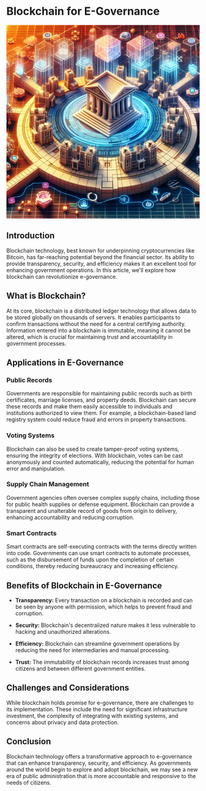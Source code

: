 # Blockchain for E-Governance

![Blockchain in E-Governance](https://raw.githubusercontent.com/Kanakjr/100-days-of-AI-Writing/main/images/Blockchain-for-E-Governance.png)

## Introduction

Blockchain technology, best known for underpinning cryptocurrencies like Bitcoin, has far-reaching potential beyond the financial sector. Its ability to provide transparency, security, and efficiency makes it an excellent tool for enhancing government operations. In this article, we'll explore how blockchain can revolutionize e-governance.

## What is Blockchain?

At its core, blockchain is a distributed ledger technology that allows data to be stored globally on thousands of servers. It enables participants to confirm transactions without the need for a central certifying authority. Information entered into a blockchain is immutable, meaning it cannot be altered, which is crucial for maintaining trust and accountability in government processes.

## Applications in E-Governance

### Public Records

Governments are responsible for maintaining public records such as birth certificates, marriage licenses, and property deeds. Blockchain can secure these records and make them easily accessible to individuals and institutions authorized to view them. For example, a blockchain-based land registry system could reduce fraud and errors in property transactions.

### Voting Systems

Blockchain can also be used to create tamper-proof voting systems, ensuring the integrity of elections. With blockchain, votes can be cast anonymously and counted automatically, reducing the potential for human error and manipulation.

### Supply Chain Management

Government agencies often oversee complex supply chains, including those for public health supplies or defense equipment. Blockchain can provide a transparent and unalterable record of goods from origin to delivery, enhancing accountability and reducing corruption.

### Smart Contracts

Smart contracts are self-executing contracts with the terms directly written into code. Governments can use smart contracts to automate processes, such as the disbursement of funds upon the completion of certain conditions, thereby reducing bureaucracy and increasing efficiency.

## Benefits of Blockchain in E-Governance

- **Transparency:** Every transaction on a blockchain is recorded and can be seen by anyone with permission, which helps to prevent fraud and corruption.

- **Security:** Blockchain's decentralized nature makes it less vulnerable to hacking and unauthorized alterations.

- **Efficiency:** Blockchain can streamline government operations by reducing the need for intermediaries and manual processing.

- **Trust:** The immutability of blockchain records increases trust among citizens and between different government entities.

## Challenges and Considerations

While blockchain holds promise for e-governance, there are challenges to its implementation. These include the need for significant infrastructure investment, the complexity of integrating with existing systems, and concerns about privacy and data protection.

## Conclusion

Blockchain technology offers a transformative approach to e-governance that can enhance transparency, security, and efficiency. As governments around the world begin to explore and adopt blockchain, we may see a new era of public administration that is more accountable and responsive to the needs of citizens.

